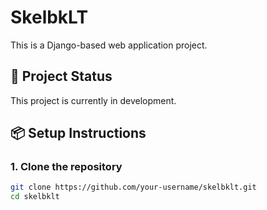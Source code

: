 # SkelbkLT

This is a Django-based web application project.

## 🚧 Project Status

This project is currently in development.

## 📦 Setup Instructions

### 1. Clone the repository
```bash
git clone https://github.com/your-username/skelbklt.git
cd skelbklt
